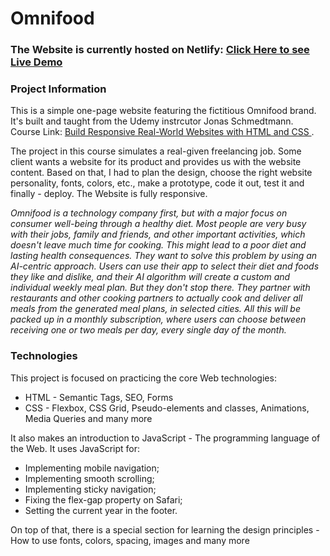 # Omnifood

<h3>
  The Website is currently hosted on Netlify: 
  <a href="https://omnifood-webapp.netlify.app/">Click Here to see Live Demo</a>
</h3>

<h3>Project Information</h3>

<p>
  This is a simple one-page website featuring the fictitious Omnifood brand. 
  It's built and taught from the Udemy instrcutor Jonas Schmedtmann.
  Course Link: 
  <a href="https://www.udemy.com/course/design-and-develop-a-killer-website-with-html5-and-css3/">
    Build Responsive Real-World Websites with HTML and CSS
  </a>.
</p> 

<p>
  The project in this course simulates a real-given freelancing job. Some client wants a website for
  its product and provides us with the website content. Based on that, I had to plan the design, choose
  the right website personality, fonts, colors, etc., make a prototype, code it out, test it and finally - deploy.
  The Website is fully responsive.
</p>

<p><em>
  Omnifood is a technology company first, but with a major focus on consumer well-being through a healthy diet. 
  Most people are very busy with their jobs, family and friends, and other important activities, which doesn't 
  leave much time for cooking. This might lead to a poor diet and lasting health consequences. They want to solve 
  this problem by using an AI-centric approach. Users can use their app to select their diet and foods they like and dislike, 
  and their AI algorithm will create a custom and individual weekly meal plan. But they don't stop there. They partner 
  with restaurants and other cooking partners to actually cook and deliver all meals from the generated meal plans, 
  in selected cities. All this will be packed up in a monthly subscription, where users can choose between receiving one or two 
  meals per day, every single day of the month.
</em></p>

<h3>Technologies</h3>
<p>This project is focused on practicing the core Web technologies:</p>
<ul>
  <li>HTML - Semantic Tags, SEO, Forms</li>
  <li>CSS - Flexbox, CSS Grid, Pseudo-elements and classes, Animations, Media Queries and many more</li>
</ul>

<p>It also makes an introduction to JavaScript - The programming language of the Web. It uses JavaScript for:</p>
<ul>
  <li>Implementing mobile navigation;</li>
  <li>Implementing smooth scrolling;</li>
  <li>Implementing sticky navigation;</li>
  <li>Fixing the flex-gap property on Safari;</li>
  <li>Setting the current year in the footer.</li>
</ul>

<p>
  On top of that, there is a special section for learning the design principles - 
  How to use fonts, colors, spacing, images and many more
</p>
